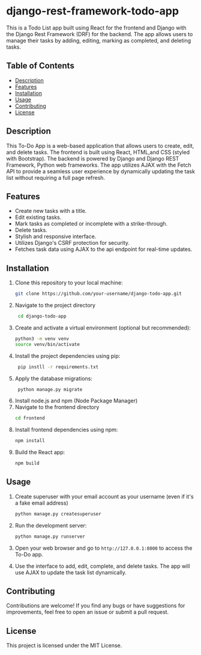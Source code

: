 # django-rest-framework-todo-app

This is a Todo List app built using React for the frontend and Django with the Django Rest Framework (DRF) for the backend. The app allows users to manage their tasks by adding, editing, marking as completed, and deleting tasks.

## Table of Contents

- [Description](#description)
- [Features](#features)
- [Installation](#installation)
- [Usage](#usage)
- [Contributing](#contributing)
- [License](#license)

## Description

This To-Do App is a web-based application that allows users to create, edit, and delete tasks. The frontend is built using React, HTML,and CSS (styled with Bootstrap). The backend is powered by Django and Django REST Framework, Python web frameworks. The app utilizes AJAX with the Fetch API to provide a seamless user experience by dynamically updating the task list without requiring a full page refresh.

## Features

- Create new tasks with a title.
- Edit existing tasks.
- Mark tasks as completed or incomplete with a strike-through.
- Delete tasks.
- Stylish and responsive interface.
- Utilizes Django's CSRF protection for security.
- Fetches task data using AJAX to the api endpoint for real-time updates.

## Installation

1. Clone this repository to your local machine:
   ```bash
   git clone https://github.com/your-username/django-todo-app.git
    ```
2. Navigate to the project directory
   ```bash
    cd django-todo-app
    ```
3. Create and activate a virtual environment (optional but recommended):
   ```bash
   python3 -m venv venv
   source venv/bin/activate
    ```
4. Install the project dependencies using pip:
   ```bash
    pip instll -r requirements.txt
    ```
5. Apply the database migrations:
   ```bash
    python manage.py migrate
    ```
6. Install node.js and npm (Node Package Manager)
7. Navigate to the frontend directory
    ```bash
   cd frontend 
   ```
8. Install frontend dependencies using npm:
    ```bash
   npm install
   ```
9. Build the React app:
    ```bash
   npm build
   ```
## Usage

1. Create superuser with your email account as your username (even if it's a fake email address)
   ```bash
   python manage.py createsuperuser
   ```

2. Run the development server:
   ```bash
   python manage.py runserver
   ```

3. Open your web browser and go to `http://127.0.0.1:8000` to access the To-Do app.

4. Use the interface to add, edit, complete, and delete tasks. The app will use AJAX to update the task list dynamically.

## Contributing
Contributions are welcome! If you find any bugs or have suggestions for improvements, feel free to open an issue or submit a pull request.

## License
This project is licensed under the MIT License.
